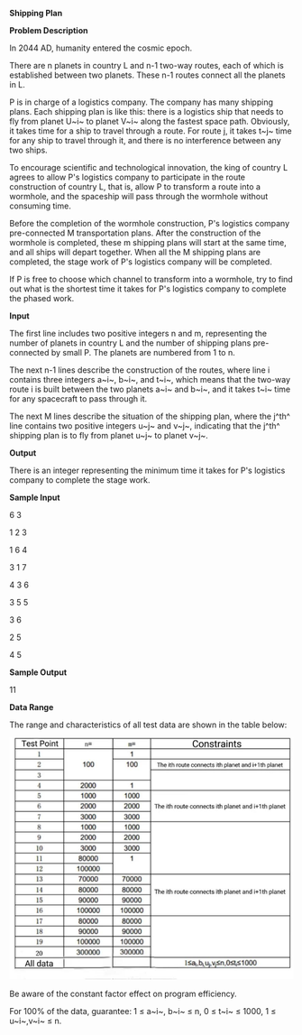 **Shipping Plan**

**Problem Description**

In 2044 AD, humanity entered the cosmic epoch.

There are n planets in country L and n-1 two-way routes, each of which is established between two planets. These n-1 routes connect all the planets in L.

P is in charge of a logistics company. The company has many shipping plans. Each shipping plan is like this: there is a logistics ship that needs to fly from planet U~i~ to planet V~i~ along the fastest space path. Obviously, it takes time for a ship to travel through a route. For route j, it takes t~j~ time for any ship to travel through it, and there is no interference between any two ships.

To encourage scientific and technological innovation, the king of country L agrees to allow P's logistics company to participate in the route construction of country L, that is, allow P to transform a route into a wormhole, and the spaceship will pass through the wormhole without consuming time.

Before the completion of the wormhole construction, P's logistics company pre-connected M transportation plans. After the construction of the wormhole is completed, these m shipping plans will start at the same time, and all ships will depart together. When all the M shipping plans are completed, the stage work of P's logistics company will be completed.

If P is free to choose which channel to transform into a wormhole, try to find out what is the shortest time it takes for P's logistics company to complete the phased work.

**Input**

The first line includes two positive integers n and m, representing the number of planets in country L and the number of shipping plans pre-connected by small P. The planets are numbered from 1 to n.

The next n-1 lines describe the construction of the routes, where line i contains three integers a~i~, b~i~, and t~i~, which means that the two-way route i is built between the two planets a~i~ and b~i~, and it takes t~i~ time for any spacecraft to pass through it.

The next M lines describe the situation of the shipping plan, where the j^th^ line contains two positive integers u~j~ and v~j~, indicating that the j^th^ shipping plan is to fly from planet u~j~ to planet v~j~.

**Output**

There is an integer representing the minimum time it takes for P's logistics company to complete the stage work.

**Sample Input**

6 3

1 2 3

1 6 4

3 1 7

4 3 6

3 5 5

3 6

2 5

4 5

**Sample Output**

11

**Data Range**

The range and characteristics of all test data are shown in the table below:

![834c6b27fa1cf77d57dd96c6be11bea](media/image1.jpeg)

Be aware of the constant factor effect on program efficiency.

For 100% of the data, guarantee: 1 ≤ a~i~, b~i~ ≤ n, 0 ≤ t~i~ ≤ 1000, 1 ≤ u~i~,v~i~ ≤ n.
